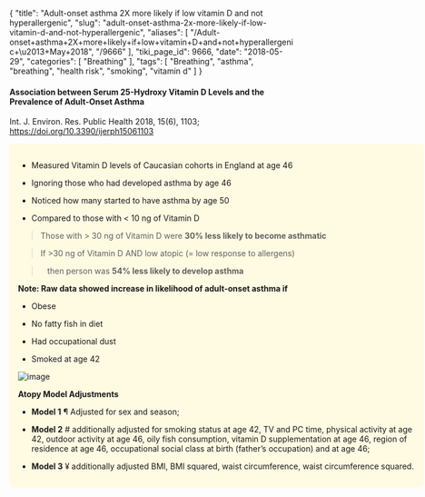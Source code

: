 {
    "title": "Adult-onset asthma 2X more likely if low vitamin D and not hyperallergenic",
    "slug": "adult-onset-asthma-2x-more-likely-if-low-vitamin-d-and-not-hyperallergenic",
    "aliases": [
        "/Adult-onset+asthma+2X+more+likely+if+low+vitamin+D+and+not+hyperallergenic+\u2013+May+2018",
        "/9666"
    ],
    "tiki_page_id": 9666,
    "date": "2018-05-29",
    "categories": [
        "Breathing"
    ],
    "tags": [
        "Breathing",
        "asthma",
        "breathing",
        "health risk",
        "smoking",
        "vitamin d"
    ]
}


#### Association between Serum 25-Hydroxy Vitamin D Levels and the Prevalence of Adult-Onset Asthma

Int. J. Environ. Res. Public Health 2018, 15(6), 1103; https://doi.org/10.3390/ijerph15061103

<div class="border" style="background-color:#FFFAE2;padding:15px;margin:10px 0;border-radius:5px;width:700px">

* Measured Vitamin D levels of Caucasian cohorts in England at age 46

* Ignoring those who had developed asthma by age 46

* Noticed how many started to have asthma by age 50

* Compared to those with < 10 ng of Vitamin D

> Those with > 30 ng of Vitamin D were  **30% less likely to become asthmatic** 

> If >30 ng  of Vitamin D AND low atopic (= low response to allergens)

> &nbsp; &nbsp;then person was  **54% less likely to develop asthma** 

 **Note: Raw data showed increase in likelihood of adult-onset asthma if** 

* Obese

* No fatty fish in diet

* Had occupational dust 

* Smoked at age 42

<img src="https://d1bk1kqxc0sym.cloudfront.net/attachments/jpeg/adult-onset.jpg" alt="image">

 **Atopy Model Adjustments** 

*  **Model 1** ¶ Adjusted for sex and season; 

*  **Model 2**  # additionally adjusted for smoking status at age 42, TV and PC time, physical activity at age 42, outdoor activity at age 46, oily fish consumption, vitamin D supplementation at age 46, region of residence at age 46, occupational social class at birth (father’s occupation) and at age 46; 

*  **Model 3** ¥ additionally adjusted BMI, BMI squared, waist circumference, waist circumference squared.